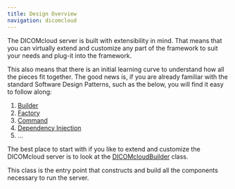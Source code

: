 ```yaml
---
title: Design Overview
navigation: dicomcloud
---
```


The DICOMcloud server is built with extensibility in mind. 
That means that you can virtually extend and customize any part of the framework to suit your needs and plug-it into the framework. 

This also means that there is an initial learning curve to understand how all the pieces fit together. The good news is, 
if you are already familiar with the standard Software Design Patterns, such as the below, you will find it easy to follow along:
1. [Builder](http://www.dofactory.com/net/builder-design-pattern)
2. [Factory](http://www.dofactory.com/net/factory-method-design-pattern)  
3. [Command](http://www.dofactory.com/net/command-design-pattern)
4. [Dependency Injection](http://www.dotnettricks.com/learn/dependencyinjection/implementation-of-dependency-injection-pattern-in-csharp)
5. ...

The best place to start with if you like to extend and customize the DICOMcloud server is to look at the [DICOMcloudBuilder](https://github.com/DICOMcloud/DICOMcloud/blob/development/DICOMcloud.Wado.WebApi/App_Start/DICOMcloudBuilder.cs) class.

This class is the entry point that constructs and build all the components necessary to run the server.
